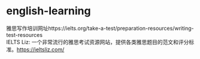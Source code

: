 # english-learning
雅思写作培训网址https://ielts.org/take-a-test/preparation-resources/writing-test-resources<br>
IELTS Liz: 一个非常流行的雅思考试资源网站，提供各类雅思题目的范文和评分标准。https://ieltsliz.com/<br>
